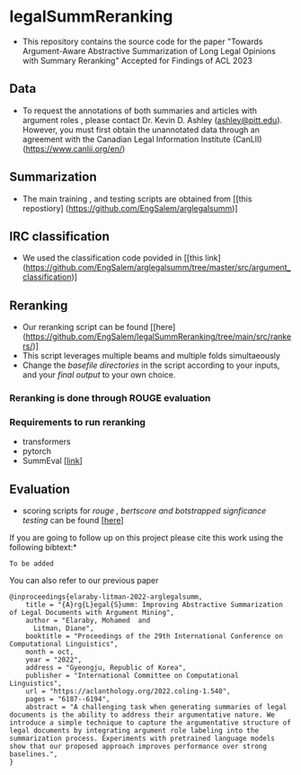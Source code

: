 # legalSummReranking

* This repository contains the source code for the paper "Towards Argument-Aware Abstractive Summarization of Long Legal
Opinions with Summary Reranking" Accepted for Findings of ACL 2023

## Data

*  To request the annotations of both summaries and articles with argument roles , please contact Dr. Kevin D. Ashley (ashley@pitt.edu).  However, you must first obtain the unannotated data through an agreement with the Canadian Legal Information Institute (CanLII) (https://www.canlii.org/en/)

## Summarization

* The main training , and testing scripts are obtained from [[this repostiory] (https://github.com/EngSalem/arglegalsumm)]

## IRC classification
* We used the classification code povided in [[this link] (https://github.com/EngSalem/arglegalsumm/tree/master/src/argument_classification)]

## Reranking
* Our reranking script can be found [[here] (https://github.com/EngSalem/legalSummReranking/tree/main/src/rankers/)]
* This script leverages multiple beams and multiple folds simultaeously 
* Change the *basefile directories* in the script according to your inputs, and your *final output* to your own choice.

### Reranking is done through ROUGE evaluation
### Requirements to run reranking
- transformers
- pytorch
- SummEval [[link](https://github.com/Yale-LILY/SummEval)]


## Evaluation
* scoring scripts for *rouge , bertscore and botstrapped signficance testing*  can be found [[here](https://github.com/EngSalem/legalSummReranking/tree/main/src/evaluation)]


If you are going to follow up on this project please cite this work using the following bibtext:*
```
To be added
```

You can also refer to our previous paper

```
@inproceedings{elaraby-litman-2022-arglegalsumm,
    title = "{A}rg{L}egal{S}umm: Improving Abstractive Summarization of Legal Documents with Argument Mining",
    author = "Elaraby, Mohamed  and
      Litman, Diane",
    booktitle = "Proceedings of the 29th International Conference on Computational Linguistics",
    month = oct,
    year = "2022",
    address = "Gyeongju, Republic of Korea",
    publisher = "International Committee on Computational Linguistics",
    url = "https://aclanthology.org/2022.coling-1.540",
    pages = "6187--6194",
    abstract = "A challenging task when generating summaries of legal documents is the ability to address their argumentative nature. We introduce a simple technique to capture the argumentative structure of legal documents by integrating argument role labeling into the summarization process. Experiments with pretrained language models show that our proposed approach improves performance over strong baselines.",
}
```



 


